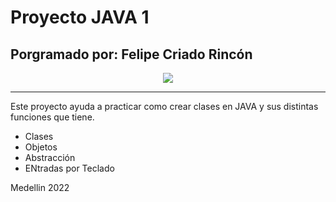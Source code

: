 # Proyecto JAVA 1
## Porgramado por: Felipe Criado Rincón

<p align="center">
  <img src="https://www.autofacil.es/wp-content/uploads/2021/05/preview_b279395c2c59d.jpg">
</p>

***

Este proyecto ayuda a practicar como crear clases en JAVA y sus distintas funciones que tiene.

- Clases
- Objetos
- Abstracción
- ENtradas por Teclado

Medellin 2022

